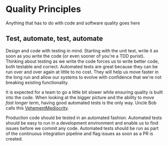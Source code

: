 # Quality Principles

Anything that has to do with code and software quality goes here

## Test, automate, test, automate

Design and code with testing in mind. Starting with the unit test, write it as soon as you write the code (or even sooner of you're a TDD purist). Thinking about testing as we write the code forces us to write better code, both testable and correct. Automated tests are great because they can be run over and over again at little to no cost. They will help us move faster in the long run and allow our systems to evolve with confidence that we're not breaking existing functionality. 

It is expected for a team to go a little bit slower while ensuring quality is built into the code. When looking at the bigger picture and the ability to *move fast longer term*, having good automated tests is the only way. Uncle Bob calls this [VehementMediocrity](http://butunclebob.com/ArticleS.UncleBob.VehementMediocrity).

Production code should be tested in an automated fashion. Automated tests should be easy to run in a development environment and enable us to find issues before we commit any code. Automated tests should be run as part of the continuous integration pipeline and flag issues as soon as a PR is created. 

